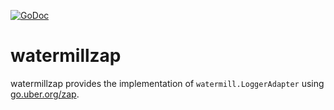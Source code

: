 [![GoDoc](https://godoc.org/github.com/garsue/watermillzap?status.svg)](https://godoc.org/github.com/garsue/watermillzap)

# watermillzap

watermillzap provides the implementation of `watermill.LoggerAdapter` using [go.uber.org/zap](https://github.com/uber-go/zap).
